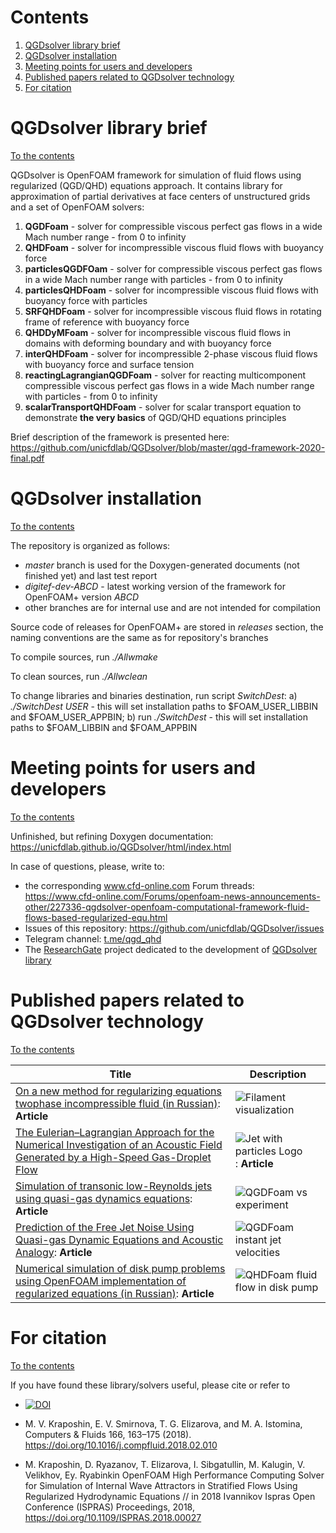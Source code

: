 # Contents

1. [QGDsolver library brief](#QGDsolver-library-brief)
2. [QGDsolver installation](#QGDsolver-installation)
3. [Meeting points for users and developers](#Meeting-points-for-users-and-developers)
4. [Published papers related to QGDsolver technology](#Published-papers-related-to-QGDsolver-technology)
5. [For citation](#For-citation)

# QGDsolver library brief
[To the contents](#Contents)

QGDsolver is OpenFOAM framework for simulation of fluid flows using regularized (QGD/QHD) equations approach. It contains library for approximation of partial derivatives at face centers of unstructured grids and a set of OpenFOAM solvers:

1. **QGDFoam** - solver for compressible viscous perfect gas flows in a wide Mach number range - from 0 to infinity
2. **QHDFoam** - solver for incompressible viscous fluid flows with buoyancy force
3. **particlesQGDFOam** - solver for compressible viscous perfect gas flows in a wide Mach number range with particles - from 0 to infinity
4. **particlesQHDFoam** - solver for incompressible viscous fluid flows with buoyancy force with particles
5. **SRFQHDFoam** - solver for incompressible viscous fluid flows in rotating frame of reference  with buoyancy force
6. **QHDDyMFoam** -  solver for incompressible viscous fluid flows in domains with deforming boundary and with buoyancy force
7. **interQHDFoam** - solver for incompressible 2-phase viscous fluid flows with buoyancy force and surface tension
8. **reactingLagrangianQGDFoam** - solver for reacting multicomponent compressible viscous perfect gas flows in a wide Mach number range with particles - from 0 to infinity
9. **scalarTransportQHDFoam** - solver for scalar transport equation to demonstrate **the very basics** of QGD/QHD equations principles

Brief description of the framework is presented here: https://github.com/unicfdlab/QGDsolver/blob/master/qgd-framework-2020-final.pdf

# QGDsolver installation
[To the contents](#Contents)

The repository is organized as follows:
* *master* branch is used for the Doxygen-generated documents (not finished yet) and last test report
* *digitef-dev-ABCD* - latest working version of the framework for OpenFOAM+ version *ABCD*
* other branches are for internal use and are not intended for compilation

Source code of releases for OpenFOAM+ are stored in *releases* section, the naming conventions are the same as for repository's branches

To compile sources, run *./Allwmake*

To clean sources, run *./Allwclean*

To change libraries and binaries destination, run script *SwitchDest*: a) *./SwitchDest USER* - this will set installation paths to $FOAM_USER_LIBBIN and $FOAM_USER_APPBIN; b) run *./SwitchDest* - this will set installation paths to $FOAM_LIBBIN and $FOAM_APPBIN


# Meeting points for users and developers
[To the contents](#Contents)

Unfinished, but refining Doxygen documentation: https://unicfdlab.github.io/QGDsolver/html/index.html

In case of questions, please, write to:

* the corresponding www.cfd-online.com Forum threads: https://www.cfd-online.com/Forums/openfoam-news-announcements-other/227336-qgdsolver-openfoam-computational-framework-fluid-flows-based-regularized-equ.html
* Issues of this repository: https://github.com/unicfdlab/QGDsolver/issues
* Telegram channel: [t.me/qgd_qhd](https://t.me/qgd_qhd)
* The [ResearchGate](https://www.researchgate.net/) project dedicated to the development of [QGDsolver library](https://www.researchgate.net/project/QGDsolver-OpenFOAM-framework-for-simulation-of-fluid-flows-using-regularized-equations-approach)


# Published papers related to QGDsolver technology
[To the contents](#Contents)

| Title | Description |
|------|-------------|
|[On a new method for regularizing equations two­phase incompressible fluid (in Russian)](https://keldysh.ru/papers/2021/prep2021_61.pdf): **Article**|![Filament visualization](https://github.com/unicfdlab/QGDsolver/blob/master/filament-qhd.jpg)|
|[The Eulerian–Lagrangian Approach for the Numerical Investigation of an Acoustic Field Generated by a High-Speed Gas-Droplet Flow](https://www.mdpi.com/2311-5521/6/8/274)| ![Jet with particles Logo](https://www.mdpi.com/fluids/fluids-06-00274/article_deploy/html/images/fluids-06-00274-ag-550.jpg):  **Article** |
|[Simulation of transonic low-Reynolds jets using quasi-gas dynamics equations](https://iopscience.iop.org/article/10.1088/1742-6596/1382/1/012019): **Article**|![QGDFoam vs experiment](https://www.researchgate.net/publication/337709457/figure/fig1/AS:832046201073664@1575386681051/Time-averaged-jet-centreline-Mach-number-distribution-1-QGDFoam-with-i-i14-03-2_W640.jpg)|
|[Prediction of the Free Jet Noise Using Quasi-gas Dynamic Equations and Acoustic Analogy](https://link.springer.com/chapter/10.1007/978-3-030-50436-6_16): **Article**|![QGDFoam instant jet velocities](https://media.springernature.com/lw785/springer-static/image/chp%3A10.1007%2F978-3-030-50436-6_16/MediaObjects/500810_1_En_16_Fig5_HTML.png)|
|[Numerical simulation of disk pump problems using OpenFOAM implementation of regularized equations (in Russian)](https://keldysh.ru/papers/2020/prep2020_66.pdf): **Article**|![QHDFoam fluid flow in disk pump](https://github.com/unicfdlab/QGDsolver/blob/master/QHDFoam-diskpump.png)|


# For citation
[To the contents](#Contents)

If you have found these library/solvers useful, please cite or refer to

* [![DOI](https://zenodo.org/badge/DOI/10.5281/zenodo.3878453.svg)](https://doi.org/10.5281/zenodo.3878453)

* M. V. Kraposhin, E. V. Smirnova, T. G. Elizarova, and M. A. Istomina, 
Computers & Fluids 166, 163–175 (2018). https://doi.org/10.1016/j.compfluid.2018.02.010

* M.  Kraposhin, D. Ryazanov, T. Elizarova, I. Sibgatullin, M. Kalugin, V. Velikhov, Ey. Ryabinkin
OpenFOAM High Performance Computing Solver for Simulation of Internal Wave Attractors in Stratified
Flows Using Regularized Hydrodynamic Equations // in 2018 Ivannikov Ispras Open Conference (ISPRAS) 
Proceedings, 2018, https://doi.org/10.1109/ISPRAS.2018.00027 

